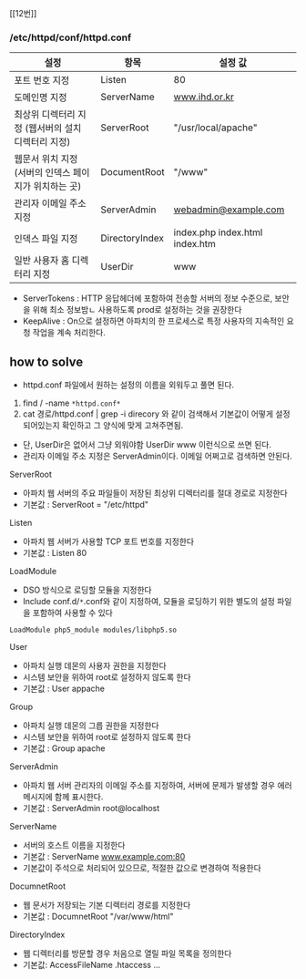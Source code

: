 
[[12번]]

### /etc/httpd/conf/httpd.conf

| 설정                                  | 항목           | 설정 값                      |
|---------------------------------------|----------------|------------------------------|
| 포트 번호 지정                        | Listen         | 80                           |
| 도메인명 지정                         | ServerName     | www.ihd.or.kr                |
| 최상위 디렉터리 지정 (웹서버의 설치 디렉터리 지정)  | ServerRoot     | "/usr/local/apache"          |
| 웹문서 위치 지정 (서버의 인덱스 페이지가 위치하는 곳) | DocumentRoot   | "/www"                       |
| 관리자 이메일 주소 지정               | ServerAdmin    | webadmin@example.com         |
| 인덱스 파일 지정                     | DirectoryIndex | index.php index.html index.htm|
| 일반 사용자 홈 디렉터리 지정          | UserDir        | www                          |

- ServerTokens : HTTP 응답헤더에 포함하여 전송할 서버의 정보 수준으로, 보안을 위해 최소 정보밤ㄴ 사용하도록 prod로 설정하는 것을 권장한다
- KeepAlive : On으로 설정하면 아파치의 한 프로세스로 특정 사용자의 지속적인 요청 작업을 계속 처리한다.

## how to solve
- httpd.conf 파일에서 원하는 설정의 이름을 외워두고 풀면 된다.
1. find / -name `*httpd.conf*`
2. cat 경로/httpd.conf | grep -i direcory 와 같이 검색해서 기본값이 어떻게 설정되어있는지 확인하고 그 양식에 맞게 고쳐주면됨.
- 단, UserDir은 없어서 그냥 외워야함 UserDir www 이런식으로 쓰면 된다.
- 관리자 이메일 주소 지정은 ServerAdmin이다. 이메일 어쩌고로 검색하면 안된다.

ServerRoot
- 아파치 웹 서버의 주요 파일들이 저장된 최상위 디렉터리를 절대 경로로 지정한다
- 기본값 : ServerRoot = "/etc/httpd"

Listen
- 아파치 웹 서버가 사용할 TCP 포트 번호를 지정한다
- 기본값 : Listen 80

LoadModule
- DSO 방식으로 로딩할 모듈을 지정한다
- Include conf.d/`*`.conf와 같이 지정하여, 모듈을 로딩하기 위한 별도의 설정 파일을 포함하여 사용할 수 있다
```
LoadModule php5_module modules/libphp5.so
```

User
- 아파치 실행 데몬의 사용자 권한을 지정한다
- 시스템 보안을 위하여 root로 설정하지 않도록 한다
- 기본값 : User appache

Group
- 아파치 실행 데몬의 그릅 권한을 지정한다
- 시스템 보안을 위하여 root로 설정하지 않도록 한다
- 기본값 : Group apache

ServerAdmin
- 아파치 웹 서버 관리자의 이메일 주소를 지정하여, 서버에 문제가 발생할 경우 에러메시지에 함께 표시한다.
- 기본값 : ServerAdmin root@localhost

ServerName
- 서버의 호스트 이름을 지정한다
- 기본값 : ServerName www.example.com:80
- 기본값이 주석으로 처리되어 있으므로, 적절한 값으로 변경하여 적용한다

DocumnetRoot
- 웹 문서가 저장되는 기본 디렉터리 경로를 지정한다
- 기본값 : DocumnetRoot "/var/www/html"

DirectoryIndex
- 웹 디렉터리를 방문할 경우 처음으로 열릴 파일 목록을 정의한다
- 기본값: AccessFileName .htaccess
...

